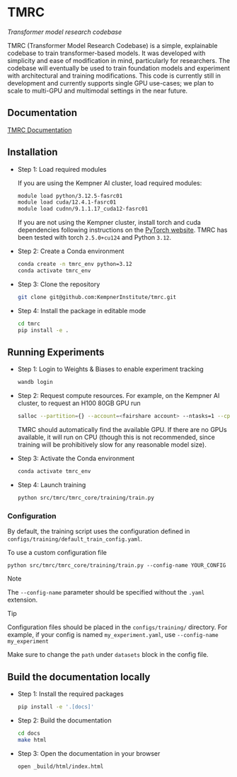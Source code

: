 # TMRC

_Transformer model research codebase_

TMRC (Transformer Model Research Codebase) is a simple, explainable codebase to train transformer-based models. It was developed with simplicity and ease of modification in mind, particularly for researchers. The codebase will eventually be used to train foundation models and experiment with architectural and training modifications.  This code is currently still in development and currently supports single GPU use-cases; we plan to scale to multi-GPU and multimodal settings in the near future.

## Documentation
[TMRC Documentation](https://symmetrical-couscous-g63ee4k.pages.github.io/)


## Installation

- Step 1: Load required modules

  If you are using the Kempner AI cluster, load required modules:

  ```bash
  module load python/3.12.5-fasrc01
  module load cuda/12.4.1-fasrc01
  module load cudnn/9.1.1.17_cuda12-fasrc01 
  ```

  If you are not using the Kempner cluster, install torch and cuda dependencies following instructions on the [PyTorch website](https://pytorch.org). TMRC has been tested with torch `2.5.0+cu124` and Python `3.12`.

- Step 2: Create a Conda environment

  ```bash
  conda create -n tmrc_env python=3.12
  conda activate tmrc_env
  ```

- Step 3: Clone the repository

  ```bash
  git clone git@github.com:KempnerInstitute/tmrc.git
  ```

- Step 4: Install the package in editable mode

  ```bash
  cd tmrc
  pip install -e .
  ```

## Running Experiments

- Step 1: Login to Weights & Biases to enable experiment tracking

  ```bash
  wandb login
  ```

- Step 2: Request compute resources. For example, on the Kempner AI cluster, to request an H100 80GB GPU run

  ```bash
  salloc --partition={} --account=<fairshare account> --ntasks=1 --cpus-per-task=24 --mem=375G --gres=gpu:1  --time=00-07:00:00
  ```

  TMRC should automatically find the available GPU.  If there are no GPUs available, it will run on CPU (though this is not recommended, since training will be prohibitively slow for any reasonable model size).

- Step 3: Activate the Conda environment

  ```bash
  conda activate tmrc_env
  ```

- Step 4: Launch training

  ```bash
  python src/tmrc/tmrc_core/training/train.py
  ```

### Configuration

By default, the training script uses the configuration defined in `configs/training/default_train_config.yaml`. 

To use a custom configuration file

    python src/tmrc/tmrc_core/training/train.py --config-name YOUR_CONFIG

> [!NOTE]
> The `--config-name` parameter should be specified without the `.yaml` extension.

> [!TIP]
> Configuration files should be placed in the `configs/training/` directory. For example, if your config is named `my_experiment.yaml`, use `--config-name my_experiment`

Make sure to change the `path` under `datasets` block in the config file. 

## Build the documentation locally

- Step 1: Install the required packages
  ```bash
  pip install -e '.[docs]'
  ```

- Step 2: Build the documentation
  ```bash
  cd docs
  make html
  ```

- Step 3: Open the documentation in your browser
  ```bash
  open _build/html/index.html
    ```